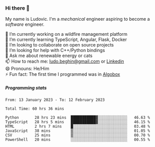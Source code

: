 ### Hi there 👋

My name is Ludovic. I'm a *mechanical* engineer aspiring to become a *software* engineer.

 🔭 I’m currently working on a wildfire management platform<br/>
 🌱 I’m currently learning TypeScript, Angular, Flask, Docker<br/>
 👯 I’m looking to collaborate on open source projects<br/>
 🤔 I’m looking for help with C++/Python bindings<br/>
 💬 Ask me about renewable energy or cats<br/>
 📫 How to reach me: ludo.beghin@gmail.com or [Linkedin](https://www.linkedin.com/in/ludovic-beghin/)<br/>
 😄 Pronouns: He/Him<br/>
 ⚡ Fun fact: The first time I programmed was in [Algobox](https://fr.wikipedia.org/wiki/Algobox)<br/>

##### Programming stats
<!--START_SECTION:waka-->

```text
From: 13 January 2023 - To: 12 February 2023

Total Time: 60 hrs 36 mins

Python       28 hrs 23 mins  ███████████▓░░░░░░░░░░░░░   46.63 %
TypeScript   28 hrs 5 mins   ███████████▓░░░░░░░░░░░░░   46.15 %
HTML         2 hrs 7 mins    █░░░░░░░░░░░░░░░░░░░░░░░░   03.48 %
JavaScript   38 mins         ▒░░░░░░░░░░░░░░░░░░░░░░░░   01.05 %
CSV          25 mins         ▒░░░░░░░░░░░░░░░░░░░░░░░░   00.70 %
PowerShell   20 mins         ░░░░░░░░░░░░░░░░░░░░░░░░░   00.55 %
```

<!--END_SECTION:waka-->
